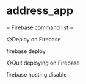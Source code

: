 # address_app

= Firebase command list = 

◇Deploy on Firebase

firebase deploy

◇Quit deploying on Firebase

firebase hosting:disable

